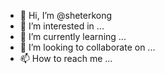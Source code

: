 - 👋 Hi, I’m @sheterkong
- 👀 I’m interested in ...
- 🌱 I’m currently learning ...
- 💞️ I’m looking to collaborate on ...
- 📫 How to reach me ...

<!---
shelterkong/shelterkong is a ✨ special ✨ repository because its `README.md` (this file) appears on your GitHub profile.
You can click the Preview link to take a look at your changes.
--->
